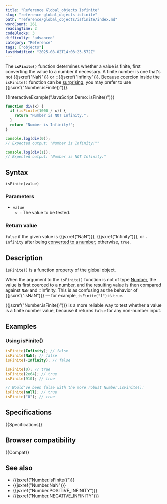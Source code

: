 ```yaml
---
title: "Reference Global_objects Isfinite"
slug: "reference-global_objects-isfinite"
path: "reference/global_objects/isfinite/index.md"
wordCount: 261
readingTime: 2
codeBlocks: 3
difficulty: "advanced"
category: "Reference"
tags: ["objects"]
lastModified: "2025-08-02T14:03:23.572Z"
---
```



The **`isFinite()`** function determines whether a value is finite, first converting the value to a number if necessary. A finite number is one that's not {{jsxref("NaN")}} or ±{{jsxref("Infinity")}}. Because coercion inside the `isFinite()` function can be [surprising](/en-US/docs/Web/JavaScript/Reference/Global_Objects/isNaN#description), you may prefer to use {{jsxref("Number.isFinite()")}}.

{{InteractiveExample("JavaScript Demo: isFinite()")}}

```js interactive-example
function div(x) {
  if (isFinite(1000 / x)) {
    return "Number is NOT Infinity.";
  }
  return "Number is Infinity!";
}

console.log(div(0));
// Expected output: "Number is Infinity!""

console.log(div(1));
// Expected output: "Number is NOT Infinity."
```

## Syntax

```js-nolint
isFinite(value)
```

### Parameters

- `value`
  - : The value to be tested.

### Return value

`false` if the given value is {{jsxref("NaN")}}, {{jsxref("Infinity")}}, or `-Infinity` after being [converted to a number](/en-US/docs/Web/JavaScript/Reference/Global_Objects/Number#number_coercion); otherwise, `true`.

## Description

`isFinite()` is a function property of the global object.

When the argument to the `isFinite()` function is not of type [Number](/en-US/docs/Web/JavaScript/Guide/Data_structures#number_type), the value is first coerced to a number, and the resulting value is then compared against `NaN` and ±Infinity. This is as confusing as the behavior of {{jsxref("isNaN")}} — for example, `isFinite("1")` is `true`.

{{jsxref("Number.isFinite()")}} is a more reliable way to test whether a value is a finite number value, because it returns `false` for any non-number input.

## Examples

### Using isFinite()

```js
isFinite(Infinity); // false
isFinite(NaN); // false
isFinite(-Infinity); // false

isFinite(0); // true
isFinite(2e64); // true
isFinite(910); // true

// Would've been false with the more robust Number.isFinite():
isFinite(null); // true
isFinite("0"); // true
```

## Specifications

{{Specifications}}

## Browser compatibility

{{Compat}}

## See also

- {{jsxref("Number.isFinite()")}}
- {{jsxref("Number.NaN")}}
- {{jsxref("Number.POSITIVE_INFINITY")}}
- {{jsxref("Number.NEGATIVE_INFINITY")}}
